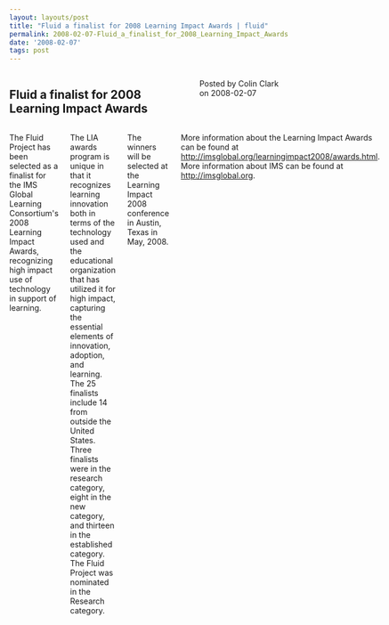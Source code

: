 ```yaml
---
layout: layouts/post
title: "Fluid a finalist for 2008 Learning Impact Awards | fluid"
permalink: 2008-02-07-Fluid_a_finalist_for_2008_Learning_Impact_Awards.html
date: '2008-02-07'
tags: post
---
```

<section class="row">
                <div class="medium-6 columns">
                    <h2 class="fluid-web-emphasized-text">Fluid a finalist for 2008 Learning Impact Awards</h2>
                    <p class="fluid-web-news-post-meta">
                        Posted by Colin Clark on 2008-02-07
                    </p>
                </div>
                <div class="medium-6 columns">
                    <p>The Fluid Project has been selected as a finalist for the IMS Global Learning Consortium&#39;s 2008 Learning Impact Awards, recognizing high impact use of technology in support of learning.</p>
<p>The LIA awards program is unique in that it recognizes learning innovation both in terms of the technology used and the educational organization that has utilized it for high impact, capturing the essential elements of innovation, adoption, and learning. The 25 finalists include 14 from outside the United States. Three finalists were in the research category, eight in the new category, and thirteen in the established category. The Fluid Project was nominated in the Research category.</p>
<p>The winners will be selected at the Learning Impact 2008 conference in Austin, Texas in May, 2008.</p>
<p>More information about the Learning Impact Awards can be found at <a href="http://imsglobal.org/learningimpact2008/awards.html">http://imsglobal.org/learningimpact2008/awards.html</a>. More information about IMS can be found at <a href="http://imsglobal.org">http://imsglobal.org</a>.</p>
                </div>
            </section>
